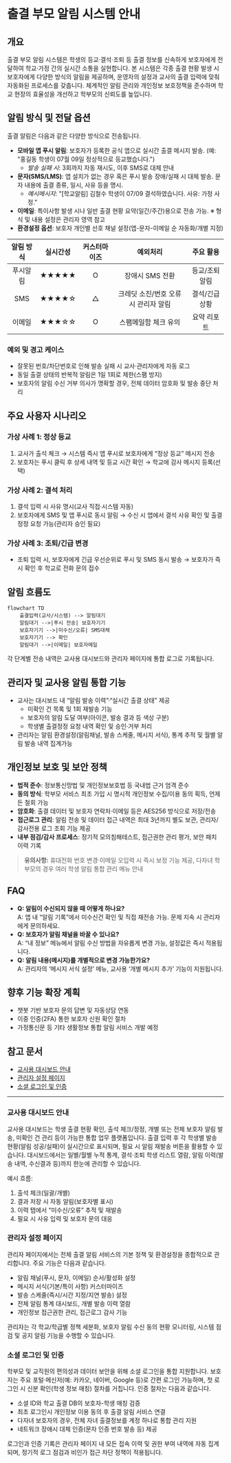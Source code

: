 # 출결 부모 알림 시스템 안내

## 개요
출결 부모 알림 시스템은 학생의 등교·결석·조퇴 등 출결 정보를 신속하게 보호자에게 전달하여 학교·가정 간의 실시간 소통을 실현합니다. 본 시스템은 각종 출결 현황 발생 시 보호자에게 다양한 방식의 알림을 제공하며, 운영자의 설정과 교사의 출결 입력에 맞춰 자동화된 프로세스를 갖춥니다. 체계적인 알림 관리와 개인정보 보호정책을 준수하며 학교 현장의 효율성을 개선하고 학부모의 신뢰도를 높입니다.

## 알림 방식 및 전달 옵션
출결 알림은 다음과 같은 다양한 방식으로 전송됩니다.

- **모바일 앱 푸시 알림**: 보호자가 등록한 공식 앱으로 실시간 출결 메시지 발송. (예: "홍길동 학생이 07월 09일 정상적으로 등교했습니다.")
  - *발송 실패 시*: 3회까지 자동 재시도, 이후 SMS로 대체 안내
- **문자(SMS/LMS)**: 앱 설치가 없는 경우 혹은 푸시 발송 장애/실패 시 대체 발송. 문자 내용에 출결 종류, 일시, 사유 등을 명시.
  - *예시메시지*: "[학교알림] 김철수 학생이 07/09 결석하였습니다. 사유: 가정 사정."
- **이메일**: 특이사항 발생 시나 일반 출결 현황 요약(일간/주간)용으로 전송 가능. ※ 형식 및 내용 설정은 관리자 영역 참고
- **환경설정 옵션**: 보호자 개인별 선호 채널 설정(앱-문자-이메일 순 자동화/개별 지정)

| 알림 방식 | 실시간성 | 커스터마이즈 | 예외처리 | 주요 활용 |
|:----:|:------:|:----------:|:--------:|:---------:|
| 푸시알림 | ★★★★★ | O | 장애시 SMS 전환 | 등교/조퇴 알림 |
| SMS | ★★★★☆ | △ | 크레딧 소진/번호 오류시 관리자 알림 | 결석/긴급상황 |
| 이메일 | ★★★☆☆ | O | 스팸메일함 체크 유의 | 요약 리포트 |

### 예외 및 경고 케이스
- 잘못된 번호/차단번호로 인해 발송 실패 시 교사·관리자에게 자동 로그
- 동일 출결 상태의 반복적 알림은 1일 1회로 제한(스팸 방지)
- 보호자의 알림 수신 거부 의사가 명확할 경우, 전체 데이터 암호화 및 발송 중단 처리

## 주요 사용자 시나리오
### 가상 사례 1: 정상 등교
1. 교사가 출석 체크 → 시스템 즉시 앱 푸시로 보호자에게 “정상 등교” 메시지 전송
2. 보호자는 푸시 클릭 후 상세 내역 및 등교 시간 확인 → 학교에 감사 메시지 등록(선택)

### 가상 사례 2: 결석 처리
1. 결석 입력 시 사유 명시(교사 직접·시스템 자동)
2. 보호자에게 SMS 및 앱 푸시로 동시 알림 → 수신 시 앱에서 결석 사유 확인 및 출결 정정 요청 가능(관리자 승인 필요)

### 가상 사례 3: 조퇴/긴급 변경
- 조퇴 입력 시, 보호자에게 긴급 우선순위로 푸시 및 SMS 동시 발송 → 보호자가 즉시 확인 후 학교로 전화 문의 접수

## 알림 흐름도
```mermaid
flowchart TD
    출결입력(교사/시스템) --> 알림대기
    알림대기 -->|푸시 전송| 보호자기기
    보호자기기 -->|미수신/오류| SMS대체
    보호자기기 --> 확인
    알림대기 -->|이메일| 보호자메일
```
각 단계별 전송 내역은 교사용 대시보드와 관리자 페이지에 통합 로그로 기록됩니다.

## 관리자 및 교사용 알림 통합 기능
- 교사는 대시보드 내 “알림 발송 이력”·“실시간 출결 상태” 제공
  - 미확인 건 목록 및 1회 재발송 기능
  - 보호자의 알림 도달 여부(아이콘, 발송 결과 등 색상 구분)
  - 학생별 출결정정 요청 내역 확인 및 승인·거부 처리
- 관리자는 알림 환경설정(알림채널, 발송 스케줄, 메시지 서식), 통계 추적 및 월별 알림 발송 내역 집계가능

## 개인정보 보호 및 보안 정책
- **법적 준수**: 정보통신망법 및 개인정보보호법 등 국내법 근거 엄격 준수
- **동의 방식**: 학부모 서비스 최초 가입 시 명시적 개인정보 수집/이용 동의 획득, 언제든 철회 가능
- **암호화**: 출결 데이터 및 보호자 연락처·이메일 등은 AES256 방식으로 저장/전송
- **접근로그 관리**: 알림 전송 및 데이터 접근 내역은 최대 3년까지 별도 보관, 관리자/감사전용 로그 조회 기능 제공
- **내부 점검/감사 프로세스**: 정기적 모의침해테스트, 접근권한 관리 평가, 보안 패치 이력 기록

> **유의사항:** 휴대전화 번호 변경·이메일 오입력 시 즉시 보정 기능 제공, 다자녀 학부모의 경우 여러 학생 알림 통합 관리 메뉴 안내

## FAQ
- **Q: 알림이 수신되지 않을 때 어떻게 하나요?**  
A: 앱 내 “알림 기록”에서 미수신건 확인 및 직접 재전송 가능. 문제 지속 시 관리자에게 문의하세요.
- **Q: 보호자가 알림 채널을 바꿀 수 있나요?**  
A: “내 정보” 메뉴에서 알림 수신 방법을 자유롭게 변경 가능, 설정값은 즉시 적용됩니다.
- **Q: 알림 내용(메시지)를 개별적으로 변경 가능한가요?**  
A: 관리자의 ‘메시지 서식 설정’ 메뉴, 교사용 ‘개별 메시지 추가’ 기능이 지원됩니다.

## 향후 기능 확장 계획
- 챗봇 기반 보호자 문의 답변 및 자동상담 연동
- 이중 인증(2FA) 통한 보호자 신원 확인 절차
- 가정통신문 등 기타 생활정보 통합 알림 서비스 개발 예정

## 참고 문서
- [교사용 대시보드 안내](./04_attendance_teacher_dashboard.md)
- [관리자 설정 페이지](./06_attendance_admin_page.md)
- [소셜 로그인 및 인증](./07_attendance_auth_social_login.md)

---

### 교사용 대시보드 안내
교사용 대시보드는 학생 출결 현황 확인, 출석 체크/정정, 개별 또는 전체 보호자 알림 발송, 미확인 건 관리 등이 가능한 통합 업무 플랫폼입니다. 출결 입력 후 각 학생별 발송 현황(알림 성공/실패)이 실시간으로 표시되며, 필요 시 알림 재발송 버튼을 활용할 수 있습니다. 대시보드에서는 일별/월별 누적 통계, 결석·조퇴 학생 리스트 열람, 알림 이력(발송 내역, 수신결과 등)까지 한눈에 관리할 수 있습니다.

예시 흐름:
1. 출석 체크(일괄/개별)
2. 결과 저장 시 자동 알림(보호자별 표시)
3. 이력 탭에서 “미수신/오류” 추적 및 재발송
4. 필요 시 사유 입력 및 보호자 문의 대응

### 관리자 설정 페이지
관리자 페이지에서는 전체 출결 알림 서비스의 기본 정책 및 환경설정을 종합적으로 관리합니다. 주요 기능은 다음과 같습니다.
- 알림 채널(푸시, 문자, 이메일) 순서/활성화 설정
- 메시지 서식(기본/특이 사항) 커스터마이즈
- 발송 스케줄(즉시/시간 지정/지연 발송) 설정
- 전체 알림 통계 대시보드, 개별 발송 이력 열람
- 개인정보 접근권한 관리, 접근로그 감사 기능

관리자는 각 학교/학급별 정책 세분화, 보호자 알림 수신 동의 현황 모니터링, 시스템 점검 및 공지 알림 기능을 수행할 수 있습니다.

### 소셜 로그인 및 인증
학부모 및 교직원의 편의성과 데이터 보안을 위해 소셜 로그인을 통합 지원합니다. 보호자는 주요 포털·메신저(예: 카카오, 네이버, Google 등)로 간편 로그인 가능하며, 첫 로그인 시 신분 확인(학생 정보 매칭) 절차를 거칩니다. 인증 절차는 다음과 같습니다.

- 소셜 ID와 학교 출결 DB의 보호자-학생 매칭 검증
- 최초 로그인시 개인정보 이용 동의 후 출결 알림 서비스 연결
- 다자녀 보호자의 경우, 전체 자녀 출결정보를 계정 하나로 통합 관리 지원
- 네트워크 장애시 대체 인증(문자 인증 번호 발송 등) 제공

로그인과 인증 기록은 관리자 페이지 내 모든 접속 이력 및 권한 부여 내역에 자동 집계되며, 정기적 로그 점검과 비인가 접근 차단 정책이 적용됩니다.
